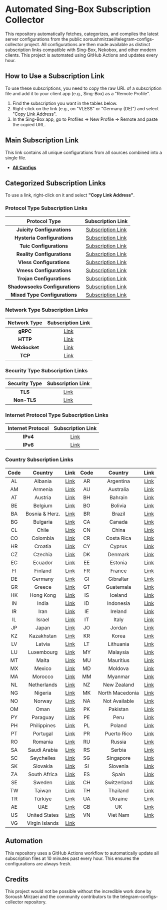 # Automated Sing-Box Subscription Collector

This repository automatically fetches, categorizes, and compiles the latest server configurations from the public soroushmirzaei/telegram-configs-collector project.
All configurations are then made available as distinct subscription links compatible with Sing-Box, Nekobox, and other modern clients. This project is automated using GitHub Actions and updates every hour.

## How to Use a Subscription Link
To use these subscriptions, you need to copy the raw URL of a subscription file and add it to your client app (e.g., Sing-Box) as a "Remote Profile".

1.  Find the subscription you want in the tables below.
2.  Right-click on the link (e.g., on "VLESS" or "Germany (DE)") and select "Copy Link Address".
3.  In the Sing-Box app, go to Profiles -> New Profile -> Remote and paste the copied URL.

## Main Subscription Link
This link contains all unique configurations from all sources combined into a single file.

- [**All Configs**](https://raw.githubusercontent.com/Wahhab-Zendehdel/SM-Telegram-Config-Collector-iossingbox/main/subscriptions/All_Configs.txt)

## Categorized Subscription Links

To use a link, right-click on it and select **"Copy Link Address"**.

### Protocol Type Subscription Links

| **Protocol Type** | **Subscription Link** |
|:---:|:---:|
| **Juicity Configurations** | [Subscription Link](https://raw.githubusercontent.com/Wahhab-Zendehdel/SM-Telegram-Config-Collector-iossingbox/main/subscriptions/protocol/juicity.txt) |
| **Hysteria Configurations** | [Subscription Link](https://raw.githubusercontent.com/Wahhab-Zendehdel/SM-Telegram-Config-Collector-iossingbox/main/subscriptions/protocol/hysteria.txt) |
| **Tuic Configurations** | [Subscription Link](https://raw.githubusercontent.com/Wahhab-Zendehdel/SM-Telegram-Config-Collector-iossingbox/main/subscriptions/protocol/tuic.txt) |
| **Reality Configurations** | [Subscription Link](https://raw.githubusercontent.com/Wahhab-Zendehdel/SM-Telegram-Config-Collector-iossingbox/main/subscriptions/protocol/reality.txt) |
| **Vless Configurations** | [Subscription Link](https://raw.githubusercontent.com/Wahhab-Zendehdel/SM-Telegram-Config-Collector-iossingbox/main/subscriptions/protocol/vless.txt) |
| **Vmess Configurations** | [Subscription Link](https://raw.githubusercontent.com/Wahhab-Zendehdel/SM-Telegram-Config-Collector-iossingbox/main/subscriptions/protocol/vmess.txt) |
| **Trojan Configurations** | [Subscription Link](https://raw.githubusercontent.com/Wahhab-Zendehdel/SM-Telegram-Config-Collector-iossingbox/main/subscriptions/protocol/trojan.txt) |
| **Shadowsocks Configurations** | [Subscription Link](https://raw.githubusercontent.com/Wahhab-Zendehdel/SM-Telegram-Config-Collector-iossingbox/main/subscriptions/protocol/ss.txt) |
| **Mixed Type Configurations** | [Subscription Link](https://raw.githubusercontent.com/Wahhab-Zendehdel/SM-Telegram-Config-Collector-iossingbox/main/subscriptions/All_Configs.txt) |

### Network Type Subscription Links

| **Network Type** | **Subscription Link** |
|:---:|:---:|
| **gRPC** | [Link](https://raw.githubusercontent.com/Wahhab-Zendehdel/SM-Telegram-Config-Collector-iossingbox/main/subscriptions/network/grpc.txt) |
| **HTTP** | [Link](https://raw.githubusercontent.com/Wahhab-Zendehdel/SM-Telegram-Config-Collector-iossingbox/main/subscriptions/network/http.txt) |
| **WebSocket** | [Link](https://raw.githubusercontent.com/Wahhab-Zendehdel/SM-Telegram-Config-Collector-iossingbox/main/subscriptions/network/ws.txt) |
| **TCP** | [Link](https://raw.githubusercontent.com/Wahhab-Zendehdel/SM-Telegram-Config-Collector-iossingbox/main/subscriptions/network/tcp.txt) |

### Security Type Subscription Links

| **Security Type** | **Subscription Link** |
|:---:|:---:|
| **TLS** | [Link](https://raw.githubusercontent.com/Wahhab-Zendehdel/SM-Telegram-Config-Collector-iossingbox/main/subscriptions/security/tls.txt) |
| **Non-TLS** | [Link](https://raw.githubusercontent.com/Wahhab-Zendehdel/SM-Telegram-Config-Collector-iossingbox/main/subscriptions/security/none.txt) |

### Internet Protocol Type Subscription Links

| **Internet Protocol** | **Subscription Link** |
|:---:|:---:|
| **IPv4** | [Link](https://raw.githubusercontent.com/Wahhab-Zendehdel/SM-Telegram-Config-Collector-iossingbox/main/subscriptions/ip_version/ipv4.txt) |
| **IPv6** | [Link](https://raw.githubusercontent.com/Wahhab-Zendehdel/SM-Telegram-Config-Collector-iossingbox/main/subscriptions/ip_version/ipv6.txt) |

### Country Subscription Links

| Code | Country | Link | Code | Country | Link |
|:---:|:---:|:---:|:---:|:---:|:---:|
| AL | Albania | [Link](https://raw.githubusercontent.com/Wahhab-Zendehdel/SM-Telegram-Config-Collector-iossingbox/main/subscriptions/country/al.txt) | AR | Argentina | [Link](https://raw.githubusercontent.com/Wahhab-Zendehdel/SM-Telegram-Config-Collector-iossingbox/main/subscriptions/country/ar.txt) |
| AM | Armenia | [Link](https://raw.githubusercontent.com/Wahhab-Zendehdel/SM-Telegram-Config-Collector-iossingbox/main/subscriptions/country/am.txt) | AU | Australia | [Link](https://raw.githubusercontent.com/Wahhab-Zendehdel/SM-Telegram-Config-Collector-iossingbox/main/subscriptions/country/au.txt) |
| AT | Austria | [Link](https://raw.githubusercontent.com/Wahhab-Zendehdel/SM-Telegram-Config-Collector-iossingbox/main/subscriptions/country/at.txt) | BH | Bahrain | [Link](https://raw.githubusercontent.com/Wahhab-Zendehdel/SM-Telegram-Config-Collector-iossingbox/main/subscriptions/country/bh.txt) |
| BE | Belgium | [Link](https://raw.githubusercontent.com/Wahhab-Zendehdel/SM-Telegram-Config-Collector-iossingbox/main/subscriptions/country/be.txt) | BO | Bolivia | [Link](https://raw.githubusercontent.com/Wahhab-Zendehdel/SM-Telegram-Config-Collector-iossingbox/main/subscriptions/country/bo.txt) |
| BA | Bosnia & Herz. | [Link](https://raw.githubusercontent.com/Wahhab-Zendehdel/SM-Telegram-Config-Collector-iossingbox/main/subscriptions/country/ba.txt) | BR | Brazil | [Link](https://raw.githubusercontent.com/Wahhab-Zendehdel/SM-Telegram-Config-Collector-iossingbox/main/subscriptions/country/br.txt) |
| BG | Bulgaria | [Link](https://raw.githubusercontent.com/Wahhab-Zendehdel/SM-Telegram-Config-Collector-iossingbox/main/subscriptions/country/bg.txt) | CA | Canada | [Link](https://raw.githubusercontent.com/Wahhab-Zendehdel/SM-Telegram-Config-Collector-iossingbox/main/subscriptions/country/ca.txt) |
| CL | Chile | [Link](https://raw.githubusercontent.com/Wahhab-Zendehdel/SM-Telegram-Config-Collector-iossingbox/main/subscriptions/country/cl.txt) | CN | China | [Link](https://raw.githubusercontent.com/Wahhab-Zendehdel/SM-Telegram-Config-Collector-iossingbox/main/subscriptions/country/cn.txt) |
| CO | Colombia | [Link](https://raw.githubusercontent.com/Wahhab-Zendehdel/SM-Telegram-Config-Collector-iossingbox/main/subscriptions/country/co.txt) | CR | Costa Rica | [Link](https://raw.githubusercontent.com/Wahhab-Zendehdel/SM-Telegram-Config-Collector-iossingbox/main/subscriptions/country/cr.txt) |
| HR | Croatia | [Link](https://raw.githubusercontent.com/Wahhab-Zendehdel/SM-Telegram-Config-Collector-iossingbox/main/subscriptions/country/hr.txt) | CY | Cyprus | [Link](https://raw.githubusercontent.com/Wahhab-Zendehdel/SM-Telegram-Config-Collector-iossingbox/main/subscriptions/country/cy.txt) |
| CZ | Czechia | [Link](https://raw.githubusercontent.com/Wahhab-Zendehdel/SM-Telegram-Config-Collector-iossingbox/main/subscriptions/country/cz.txt) | DK | Denmark | [Link](https://raw.githubusercontent.com/Wahhab-Zendehdel/SM-Telegram-Config-Collector-iossingbox/main/subscriptions/country/dk.txt) |
| EC | Ecuador | [Link](https://raw.githubusercontent.com/Wahhab-Zendehdel/SM-Telegram-Config-Collector-iossingbox/main/subscriptions/country/ec.txt) | EE | Estonia | [Link](https://raw.githubusercontent.com/Wahhab-Zendehdel/SM-Telegram-Config-Collector-iossingbox/main/subscriptions/country/ee.txt) |
| FI | Finland | [Link](https://raw.githubusercontent.com/Wahhab-Zendehdel/SM-Telegram-Config-Collector-iossingbox/main/subscriptions/country/fi.txt) | FR | France | [Link](https://raw.githubusercontent.com/Wahhab-Zendehdel/SM-Telegram-Config-Collector-iossingbox/main/subscriptions/country/fr.txt) |
| DE | Germany | [Link](https://raw.githubusercontent.com/Wahhab-Zendehdel/SM-Telegram-Config-Collector-iossingbox/main/subscriptions/country/de.txt) | GI | Gibraltar | [Link](https://raw.githubusercontent.com/Wahhab-Zendehdel/SM-Telegram-Config-Collector-iossingbox/main/subscriptions/country/gi.txt) |
| GR | Greece | [Link](https://raw.githubusercontent.com/Wahhab-Zendehdel/SM-Telegram-Config-Collector-iossingbox/main/subscriptions/country/gr.txt) | GT | Guatemala | [Link](https://raw.githubusercontent.com/Wahhab-Zendehdel/SM-Telegram-Config-Collector-iossingbox/main/subscriptions/country/gt.txt) |
| HK | Hong Kong | [Link](https://raw.githubusercontent.com/Wahhab-Zendehdel/SM-Telegram-Config-Collector-iossingbox/main/subscriptions/country/hk.txt) | IS | Iceland | [Link](https://raw.githubusercontent.com/Wahhab-Zendehdel/SM-Telegram-Config-Collector-iossingbox/main/subscriptions/country/is.txt) |
| IN | India | [Link](https://raw.githubusercontent.com/Wahhab-Zendehdel/SM-Telegram-Config-Collector-iossingbox/main/subscriptions/country/in.txt) | ID | Indonesia | [Link](https://raw.githubusercontent.com/Wahhab-Zendehdel/SM-Telegram-Config-Collector-iossingbox/main/subscriptions/country/id.txt) |
| IR | Iran | [Link](https://raw.githubusercontent.com/Wahhab-Zendehdel/SM-Telegram-Config-Collector-iossingbox/main/subscriptions/country/ir.txt) | IE | Ireland | [Link](https://raw.githubusercontent.com/Wahhab-Zendehdel/SM-Telegram-Config-Collector-iossingbox/main/subscriptions/country/ie.txt) |
| IL | Israel | [Link](https://raw.githubusercontent.com/Wahhab-Zendehdel/SM-Telegram-Config-Collector-iossingbox/main/subscriptions/country/il.txt) | IT | Italy | [Link](https://raw.githubusercontent.com/Wahhab-Zendehdel/SM-Telegram-Config-Collector-iossingbox/main/subscriptions/country/it.txt) |
| JP | Japan | [Link](https://raw.githubusercontent.com/Wahhab-Zendehdel/SM-Telegram-Config-Collector-iossingbox/main/subscriptions/country/jp.txt) | JO | Jordan | [Link](https://raw.githubusercontent.com/Wahhab-Zendehdel/SM-Telegram-Config-Collector-iossingbox/main/subscriptions/country/jo.txt) |
| KZ | Kazakhstan | [Link](https://raw.githubusercontent.com/Wahhab-Zendehdel/SM-Telegram-Config-Collector-iossingbox/main/subscriptions/country/kz.txt) | KR | Korea | [Link](https://raw.githubusercontent.com/Wahhab-Zendehdel/SM-Telegram-Config-Collector-iossingbox/main/subscriptions/country/kr.txt) |
| LV | Latvia | [Link](https://raw.githubusercontent.com/Wahhab-Zendehdel/SM-Telegram-Config-Collector-iossingbox/main/subscriptions/country/lv.txt) | LT | Lithuania | [Link](https://raw.githubusercontent.com/Wahhab-Zendehdel/SM-Telegram-Config-Collector-iossingbox/main/subscriptions/country/lt.txt) |
| LU | Luxembourg | [Link](https://raw.githubusercontent.com/Wahhab-Zendehdel/SM-Telegram-Config-Collector-iossingbox/main/subscriptions/country/lu.txt) | MY | Malaysia | [Link](https://raw.githubusercontent.com/Wahhab-Zendehdel/SM-Telegram-Config-Collector-iossingbox/main/subscriptions/country/my.txt) |
| MT | Malta | [Link](https://raw.githubusercontent.com/Wahhab-Zendehdel/SM-Telegram-Config-Collector-iossingbox/main/subscriptions/country/mt.txt) | MU | Mauritius | [Link](https://raw.githubusercontent.com/Wahhab-Zendehdel/SM-Telegram-Config-Collector-iossingbox/main/subscriptions/country/mu.txt) |
| MX | Mexico | [Link](https://raw.githubusercontent.com/Wahhab-Zendehdel/SM-Telegram-Config-Collector-iossingbox/main/subscriptions/country/mx.txt) | MD | Moldova | [Link](https://raw.githubusercontent.com/Wahhab-Zendehdel/SM-Telegram-Config-Collector-iossingbox/main/subscriptions/country/md.txt) |
| MA | Morocco | [Link](https://raw.githubusercontent.com/Wahhab-Zendehdel/SM-Telegram-Config-Collector-iossingbox/main/subscriptions/country/ma.txt) | MM | Myanmar | [Link](https://raw.githubusercontent.com/Wahhab-Zendehdel/SM-Telegram-Config-Collector-iossingbox/main/subscriptions/country/mm.txt) |
| NL | Netherlands | [Link](https://raw.githubusercontent.com/Wahhab-Zendehdel/SM-Telegram-Config-Collector-iossingbox/main/subscriptions/country/nl.txt) | NZ | New Zealand | [Link](https://raw.githubusercontent.com/Wahhab-Zendehdel/SM-Telegram-Config-Collector-iossingbox/main/subscriptions/country/nz.txt) |
| NG | Nigeria | [Link](https://raw.githubusercontent.com/Wahhab-Zendehdel/SM-Telegram-Config-Collector-iossingbox/main/subscriptions/country/ng.txt) | MK | North Macedonia | [Link](https://raw.githubusercontent.com/Wahhab-Zendehdel/SM-Telegram-Config-Collector-iossingbox/main/subscriptions/country/mk.txt) |
| NO | Norway | [Link](https://raw.githubusercontent.com/Wahhab-Zendehdel/SM-Telegram-Config-Collector-iossingbox/main/subscriptions/country/no.txt) | NA | Not Available | [Link](https://raw.githubusercontent.com/Wahhab-Zendehdel/SM-Telegram-Config-Collector-iossingbox/main/subscriptions/country/na.txt) |
| OM | Oman | [Link](https://raw.githubusercontent.com/Wahhab-Zendehdel/SM-Telegram-Config-Collector-iossingbox/main/subscriptions/country/om.txt) | PK | Pakistan | [Link](https://raw.githubusercontent.com/Wahhab-Zendehdel/SM-Telegram-Config-Collector-iossingbox/main/subscriptions/country/pk.txt) |
| PY | Paraguay | [Link](https://raw.githubusercontent.com/Wahhab-Zendehdel/SM-Telegram-Config-Collector-iossingbox/main/subscriptions/country/py.txt) | PE | Peru | [Link](https://raw.githubusercontent.com/Wahhab-Zendehdel/SM-Telegram-Config-Collector-iossingbox/main/subscriptions/country/pe.txt) |
| PH | Philippines | [Link](https://raw.githubusercontent.com/Wahhab-Zendehdel/SM-Telegram-Config-Collector-iossingbox/main/subscriptions/country/ph.txt) | PL | Poland | [Link](https://raw.githubusercontent.com/Wahhab-Zendehdel/SM-Telegram-Config-Collector-iossingbox/main/subscriptions/country/pl.txt) |
| PT | Portugal | [Link](https://raw.githubusercontent.com/Wahhab-Zendehdel/SM-Telegram-Config-Collector-iossingbox/main/subscriptions/country/pt.txt) | PR | Puerto Rico | [Link](https://raw.githubusercontent.com/Wahhab-Zendehdel/SM-Telegram-Config-Collector-iossingbox/main/subscriptions/country/pr.txt) |
| RO | Romania | [Link](https://raw.githubusercontent.com/Wahhab-Zendehdel/SM-Telegram-Config-Collector-iossingbox/main/subscriptions/country/ro.txt) | RU | Russia | [Link](https://raw.githubusercontent.com/Wahhab-Zendehdel/SM-Telegram-Config-Collector-iossingbox/main/subscriptions/country/ru.txt) |
| SA | Saudi Arabia | [Link](https://raw.githubusercontent.com/Wahhab-Zendehdel/SM-Telegram-Config-Collector-iossingbox/main/subscriptions/country/sa.txt) | RS | Serbia | [Link](https://raw.githubusercontent.com/Wahhab-Zendehdel/SM-Telegram-Config-Collector-iossingbox/main/subscriptions/country/rs.txt) |
| SC | Seychelles | [Link](https://raw.githubusercontent.com/Wahhab-Zendehdel/SM-Telegram-Config-Collector-iossingbox/main/subscriptions/country/sc.txt) | SG | Singapore | [Link](https://raw.githubusercontent.com/Wahhab-Zendehdel/SM-Telegram-Config-Collector-iossingbox/main/subscriptions/country/sg.txt) |
| SK | Slovakia | [Link](https://raw.githubusercontent.com/Wahhab-Zendehdel/SM-Telegram-Config-Collector-iossingbox/main/subscriptions/country/sk.txt) | SI | Slovenia | [Link](https://raw.githubusercontent.com/Wahhab-Zendehdel/SM-Telegram-Config-Collector-iossingbox/main/subscriptions/country/si.txt) |
| ZA | South Africa | [Link](https://raw.githubusercontent.com/Wahhab-Zendehdel/SM-Telegram-Config-Collector-iossingbox/main/subscriptions/country/za.txt) | ES | Spain | [Link](https://raw.githubusercontent.com/Wahhab-Zendehdel/SM-Telegram-Config-Collector-iossingbox/main/subscriptions/country/es.txt) |
| SE | Sweden | [Link](https://raw.githubusercontent.com/Wahhab-Zendehdel/SM-Telegram-Config-Collector-iossingbox/main/subscriptions/country/se.txt) | CH | Switzerland | [Link](https://raw.githubusercontent.com/Wahhab-Zendehdel/SM-Telegram-Config-Collector-iossingbox/main/subscriptions/country/ch.txt) |
| TW | Taiwan | [Link](https://raw.githubusercontent.com/Wahhab-Zendehdel/SM-Telegram-Config-Collector-iossingbox/main/subscriptions/country/tw.txt) | TH | Thailand | [Link](https://raw.githubusercontent.com/Wahhab-Zendehdel/SM-Telegram-Config-Collector-iossingbox/main/subscriptions/country/th.txt) |
| TR | Türkiye | [Link](https://raw.githubusercontent.com/Wahhab-Zendehdel/SM-Telegram-Config-Collector-iossingbox/main/subscriptions/country/tr.txt) | UA | Ukraine | [Link](https://raw.githubusercontent.com/Wahhab-Zendehdel/SM-Telegram-Config-Collector-iossingbox/main/subscriptions/country/ua.txt) |
| AE | UAE | [Link](https://raw.githubusercontent.com/Wahhab-Zendehdel/SM-Telegram-Config-Collector-iossingbox/main/subscriptions/country/ae.txt) | GB | UK | [Link](https://raw.githubusercontent.com/Wahhab-Zendehdel/SM-Telegram-Config-Collector-iossingbox/main/subscriptions/country/gb.txt) |
| US | United States | [Link](https://raw.githubusercontent.com/Wahhab-Zendehdel/SM-Telegram-Config-Collector-iossingbox/main/subscriptions/country/us.txt) | VN | Viet Nam | [Link](https://raw.githubusercontent.com/Wahhab-Zendehdel/SM-Telegram-Config-Collector-iossingbox/main/subscriptions/country/vn.txt) |
| VG | Virgin Islands | [Link](https://raw.githubusercontent.com/Wahhab-Zendehdel/SM-Telegram-Config-Collector-iossingbox/main/subscriptions/country/vg.txt) | | | |

## Automation
This repository uses a GitHub Actions workflow to automatically update all subscription files at 10 minutes past every hour. This ensures the configurations are always fresh.

## Credits
This project would not be possible without the incredible work done by Soroush Mirzaei and the community contributors to the telegram-configs-collector repository.
